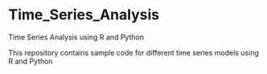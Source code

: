 # Time_Series_Analysis
Time Series Analysis using R and Python

This repository contains sample code for different time series models using R and Python
